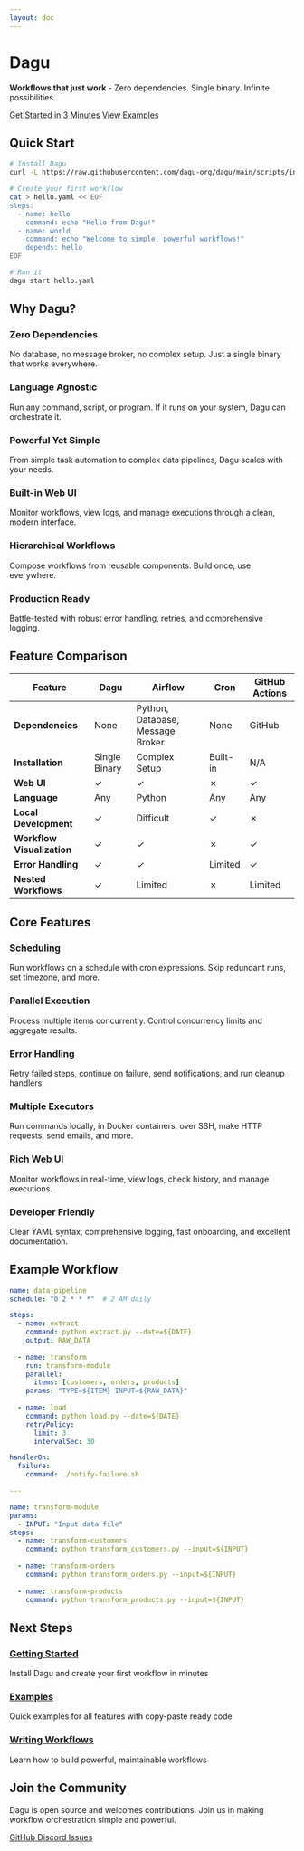 ```yaml
---
layout: doc
---
```


# Dagu

**Workflows that just work** - Zero dependencies. Single binary. Infinite possibilities.

<div class="hero-section">
  <div class="hero-actions">
    <a href="/getting-started/" class="VPButton brand">Get Started in 3 Minutes</a>
    <a href="/writing-workflows/examples/" class="VPButton alt">View Examples</a>
  </div>
</div>

## Quick Start

<div class="code-group">
<div class="code-group-item active">

```bash
# Install Dagu
curl -L https://raw.githubusercontent.com/dagu-org/dagu/main/scripts/installer.sh | bash

# Create your first workflow
cat > hello.yaml << EOF
steps:
  - name: hello
    command: echo "Hello from Dagu!"
  - name: world
    command: echo "Welcome to simple, powerful workflows!"
    depends: hello
EOF

# Run it
dagu start hello.yaml
```

</div>
</div>

## Why Dagu?

### Zero Dependencies
No database, no message broker, no complex setup. Just a single binary that works everywhere.

### Language Agnostic  
Run any command, script, or program. If it runs on your system, Dagu can orchestrate it.

### Powerful Yet Simple
From simple task automation to complex data pipelines, Dagu scales with your needs.

### Built-in Web UI
Monitor workflows, view logs, and manage executions through a clean, modern interface.

### Hierarchical Workflows
Compose workflows from reusable components. Build once, use everywhere.

### Production Ready
Battle-tested with robust error handling, retries, and comprehensive logging.

## Feature Comparison

<div class="comparison-table">

| Feature | Dagu | Airflow | Cron | GitHub Actions |
|---------|------|---------|------|----------------|
| **Dependencies** | <span class="feature-yes">None</span> | Python, Database, Message Broker | <span class="feature-yes">None</span> | GitHub |
| **Installation** | <span class="feature-yes">Single Binary</span> | Complex Setup | Built-in | N/A |
| **Web UI** | <span class="feature-yes">✓</span> | <span class="feature-yes">✓</span> | <span class="feature-no">✗</span> | <span class="feature-yes">✓</span> |
| **Language** | <span class="feature-yes">Any</span> | Python | <span class="feature-yes">Any</span> | <span class="feature-yes">Any</span> |
| **Local Development** | <span class="feature-yes">✓</span> | Difficult | <span class="feature-yes">✓</span> | <span class="feature-no">✗</span> |
| **Workflow Visualization** | <span class="feature-yes">✓</span> | <span class="feature-yes">✓</span> | <span class="feature-no">✗</span> | <span class="feature-yes">✓</span> |
| **Error Handling** | <span class="feature-yes">✓</span> | <span class="feature-yes">✓</span> | Limited | <span class="feature-yes">✓</span> |
| **Nested Workflows** | <span class="feature-yes">✓</span> | Limited | <span class="feature-no">✗</span> | Limited |

</div>

## Core Features

<div class="features-grid">

### Scheduling
Run workflows on a schedule with cron expressions. Skip redundant runs, set timezone, and more.

### Parallel Execution
Process multiple items concurrently. Control concurrency limits and aggregate results.

### Error Handling
Retry failed steps, continue on failure, send notifications, and run cleanup handlers.

### Multiple Executors
Run commands locally, in Docker containers, over SSH, make HTTP requests, send emails, and more.

### Rich Web UI
Monitor workflows in real-time, view logs, check history, and manage executions.

### Developer Friendly
Clear YAML syntax, comprehensive logging, fast onboarding, and excellent documentation.

</div>

## Example Workflow

```yaml
name: data-pipeline
schedule: "0 2 * * *"  # 2 AM daily

steps:
  - name: extract
    command: python extract.py --date=${DATE}
    output: RAW_DATA
    
  - name: transform
    run: transform-module
    parallel:
      items: [customers, orders, products]
    params: "TYPE=${ITEM} INPUT=${RAW_DATA}"
    
  - name: load
    command: python load.py --date=${DATE}
    retryPolicy:
      limit: 3
      intervalSec: 30

handlerOn:
  failure:
    command: ./notify-failure.sh

---

name: transform-module
params:
  - INPUT: "Input data file"
steps:
  - name: transform-customers
    command: python transform_customers.py --input=${INPUT}
    
  - name: transform-orders
    command: python transform_orders.py --input=${INPUT}
    
  - name: transform-products
    command: python transform_products.py --input=${INPUT}
```

## Next Steps

<div class="next-steps">
  <div class="step-card">
    <h3><a href="/getting-started/">Getting Started</a></h3>
    <p>Install Dagu and create your first workflow in minutes</p>
  </div>
  <div class="step-card">
    <h3><a href="/writing-workflows/examples/">Examples</a></h3>
    <p>Quick examples for all features with copy-paste ready code</p>
  </div>
  <div class="step-card">
    <h3><a href="/writing-workflows/">Writing Workflows</a></h3>
    <p>Learn how to build powerful, maintainable workflows</p>
  </div>
</div>

## Join the Community

Dagu is open source and welcomes contributions. Join us in making workflow orchestration simple and powerful.

<div class="community-links">
  <a href="https://github.com/dagu-org/dagu" class="community-link">
    <span class="icon">GitHub</span>
  </a>
  <a href="https://discord.gg/gpahPpqyAP" class="community-link">
    <span class="icon">Discord</span>
  </a>
  <a href="https://github.com/dagu-org/dagu/issues" class="community-link">
    <span class="icon">Issues</span>
  </a>
</div>
